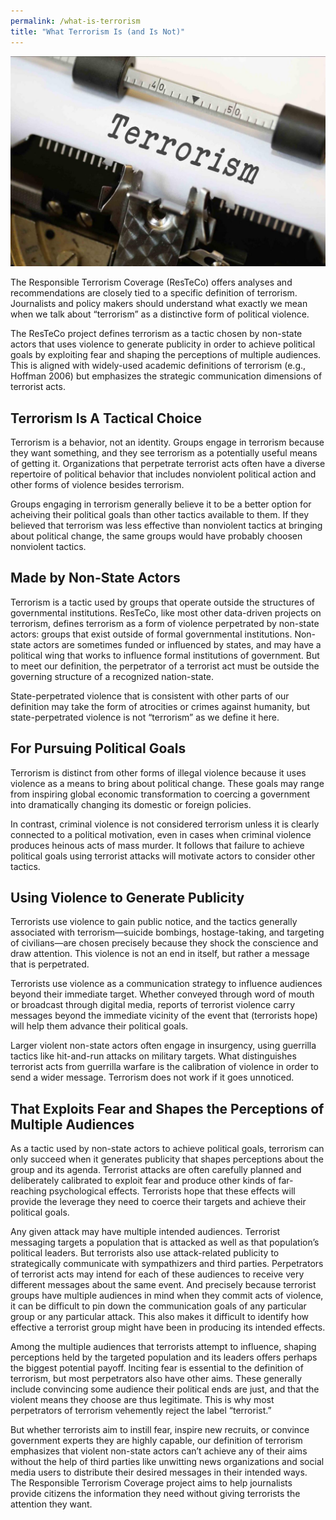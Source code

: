 ```yaml
---
permalink: /what-is-terrorism
title: "What Terrorism Is (and Is Not)"
---
```


![Terrorism](assets/terrorism.jpg)

The Responsible Terrorism Coverage (ResTeCo) offers analyses and recommendations are closely tied to a specific definition of terrorism. Journalists and policy makers should understand what exactly we mean when we talk about “terrorism” as a distinctive form of political violence.

The ResTeCo project defines terrorism as a tactic chosen by non-state actors that uses violence to generate publicity in order to achieve political goals by exploiting fear and shaping the perceptions of multiple audiences. This is aligned with widely-used academic definitions of terrorism (e.g., Hoffman 2006) but emphasizes the strategic communication dimensions of terrorist acts.

## Terrorism Is A Tactical Choice

Terrorism is a behavior, not an identity. Groups engage in terrorism because they want something, and they see terrorism as a potentially useful means of getting it. Organizations that perpetrate terrorist acts often have a diverse repertoire of political behavior that includes nonviolent political action and other forms of violence besides terrorism.

Groups engaging in terrorism generally believe it to be a better option for acheiving their political goals than other tactics available to them. If they believed that terrorism was less effective than nonviolent tactics at bringing about political change, the same groups would have probably choosen nonviolent tactics.

## Made by Non-State Actors

Terrorism is a tactic used by groups that operate outside the structures of governmental institutions. ResTeCo, like most other data-driven projects on terrorism, defines terrorism as a form of violence perpetrated by non-state actors: groups that exist outside of formal governmental institutions. Non-state actors are sometimes funded or influenced by states, and may have a political wing that works to influence formal institutions of government. But to meet our definition, the perpetrator of a terrorist act must be outside the governing structure of a recognized nation-state.

State-perpetrated violence that is consistent with other parts of our definition may take the form of atrocities or crimes against humanity, but state-perpetrated violence is not “terrorism” as we define it here.

## For Pursuing Political Goals

Terrorism is distinct from other forms of illegal violence because it uses violence as a means to bring about political change. These goals may range from inspiring global economic transformation to coercing a government into dramatically changing its domestic or foreign policies.

In contrast, criminal violence is not considered terrorism unless it is clearly connected to a political motivation, even in cases when criminal violence produces heinous acts of mass murder. It follows that failure to achieve political goals using terrorist attacks will motivate actors to consider other tactics.

## Using Violence to Generate Publicity

Terrorists use violence to gain public notice, and the tactics generally associated with terrorism—suicide bombings, hostage-taking, and targeting of civilians—are chosen precisely because they shock the conscience and draw attention. This violence is not an end in itself, but rather a message that is perpetrated.

Terrorists use violence as a communication strategy to influence audiences beyond their immediate target. Whether conveyed through word of mouth or broadcast through digital media, reports of terrorist violence carry messages beyond the immediate vicinity of the event that (terrorists hope) will help them advance their political goals.

Larger violent non-state actors often engage in insurgency, using guerrilla tactics like hit-and-run attacks on military targets. What distinguishes terrorist acts from guerrilla warfare is the calibration of violence in order to send a wider message. Terrorism does not work if it goes unnoticed.

## That Exploits Fear and Shapes the Perceptions of Multiple Audiences

As a tactic used by non-state actors to achieve political goals, terrorism can only succeed when it generates publicity that shapes perceptions about the group and its agenda. Terrorist attacks are often carefully planned and deliberately calibrated to exploit fear and produce other kinds of far-reaching psychological effects. Terrorists hope that these effects will provide the leverage they need to coerce their targets and achieve their political goals.

Any given attack may have multiple intended audiences. Terrorist messaging targets a population that is attacked as well as that population’s political leaders. But terrorists also use attack-related publicity to strategically communicate with sympathizers and third parties. Perpetrators of terrorist acts may intend for each of these audiences to receive very different messages about the same event. And precisely because terrorist groups have multiple audiences in mind when they commit acts of violence, it can be difficult to pin down the communication goals of any particular group or any particular attack. This also makes it difficult to identify how effective a terrorist group might have been in producing its intended effects.

Among the multiple audiences that terrorists attempt to influence, shaping perceptions held by the targeted population and its leaders offers perhaps the biggest potential payoff. Inciting fear is essential to the definition of terrorism, but most perpetrators also have other aims. These generally include convincing some audience their political ends are just, and that the violent means they choose are thus legitimate. This is why most perpetrators of terrorism vehemently reject the label “terrorist.”

But whether terrorists aim to instill fear, inspire new recruits, or convince government experts they are highly capable, our definition of terrorism emphasizes that violent non-state actors can’t achieve any of their aims without the help of third parties like unwitting news organizations and social media users to distribute their desired messages in their intended ways. The Responsible Terrorism Coverage project aims to help journalists provide citizens the information they need without giving terrorists the attention they want.
